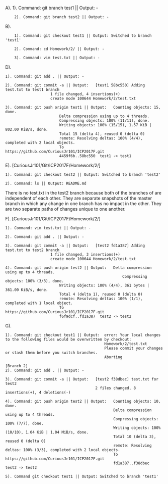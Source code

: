 A).
        1). Command: git branch test1 || Output: -

        2). Command: git branch test2 || Output: -

B).

        1). Command: git checkout test1 || Output: Switched to branch 'test1'

        2). Command: cd Homework/2/ || Output: -

        3). Command: vim test.txt || Output: -

D). 

	1). Command: git add . || Output: -

	2). Command: git commit -a || Output: 	[test1 58bc550] Adding test.txt to test1 branch
						1 file changed, 4 insertions(+)
						create mode 100644 Homework/2/test.txt

	3). Command: git push origin test1 || Output: 	Counting objects: 15, done.
							Delta compression using up to 4 threads.
							Compressing objects: 100% (11/11), done.
				 			Writing objects: 100% (15/15), 1.57 KiB | 802.00 KiB/s, done.
							Total 15 (delta 4), reused 0 (delta 0)
							remote: Resolving deltas: 100% (4/4), completed with 2 local objects.
							To https://github.com/CuriousJr101/ICP2017F.git
							4459f6b..58bc550  test1 -> test1

E). [CuriousJr101/Git/ICP2017F/Homework/2/]

	1). Command: git checkout test2 || Output: Switched to branch 'test2'

	2). Command: ls || Output: README.md

There is no test.txt in the test2 branch because both of the branches of are independent of each other. They are separate snapshots of the master branch in which any change in one branch has no impact in the other. They are two separate paths of changes unique to one another.

F). [CuriousJr101/Git/ICP2017F/Homework/2/]

	1). Command: vim test.txt || Output: -

	2). Command: git add . || Output: -

	3). Command: git commit -a || Output: 	[test2 fd1a387] Adding test.txt to test2 branch
 						1 file changed, 3 insertions(+)
 						create mode 100644 Homework/2/test.txt

	4). Command: git push origin test2 || Output: 	Delta compression using up to 4 threads.
                                                    	Compressing objects: 100% (3/3), done.
							Writing objects: 100% (4/4), 361 bytes | 361.00 KiB/s, done.
							Total 4 (delta 1), reused 0 (delta 0)
							remote: Resolving deltas: 100% (1/1), completed with 1 local object.
							To https://github.com/CuriousJr101/ICP2017F.git
   							f6f9dcf..fd1a387  test2 -> test2

G).

    1). Command: git checkout test1 || Output:  error: Your local changes to the following files would be overwritten by checkout:
                                                Homework/2/test.txt
                                                Please commit your changes or stash them before you switch branches.
                                                Aborting

    [Branch 2]
    2). Command: git add . || Output: -

    3). Command: git commit -a || Output:   [test2 f38dbec] test.txt for test2
                                            2 files changed, 8 insertions(+), 4 deletions(-)

    4). Command: git push origin test2 || Output:   Counting objects: 10, done.
                                                    Delta compression using up to 4 threads.
                                                    Compressing objects: 100% (7/7), done.
                                                    Writing objects: 100% (10/10), 1.04 KiB | 1.04 MiB/s, done.
                                                    Total 10 (delta 3), reused 0 (delta 0)
                                                    remote: Resolving deltas: 100% (3/3), completed with 2 local objects.
                                                    To https://github.com/CuriousJr101/ICP2017F.git
                                                    fd1a387..f38dbec  test2 -> test2

    5). Command git checkout test1 || Output: Switched to branch 'test1'

